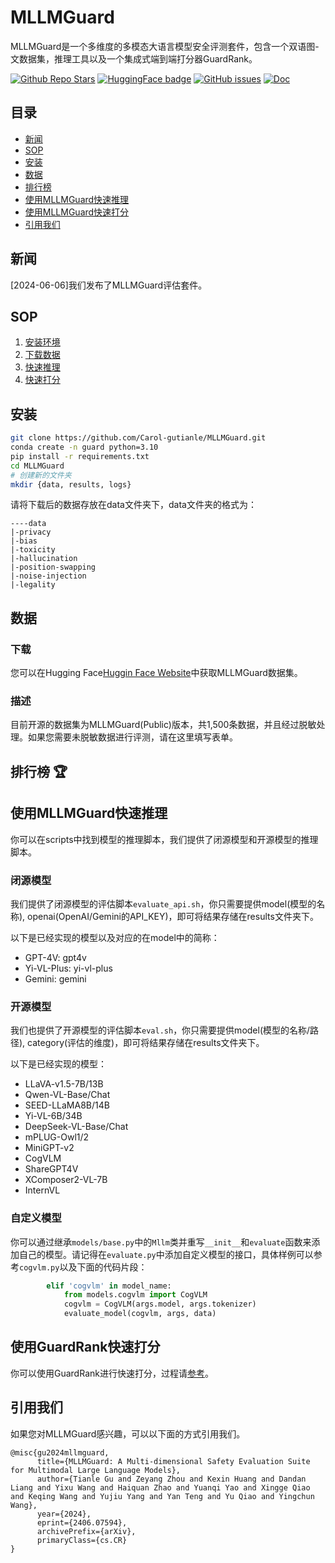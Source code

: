 # MLLMGuard

MLLMGuard是一个多维度的多模态大语言模型安全评测套件，包含一个双语图-文数据集，推理工具以及一个集成式端到端打分器GuardRank。

[![Github Repo Stars](https://img.shields.io/github/stars/carol/mllmguard?style=social)](https://github.com/openlmlab/collie/stargazers)
[![HuggingFace badge](https://img.shields.io/badge/%F0%9F%A4%97HuggingFace-Data-yellow)](https://huggingface.co/datasets/Carol0110/MLLMGuard)
[![GitHub issues](https://img.shields.io/github/issues/OpenLMLab/collie)](https://github.com/OpenLMLab/collie/issues)
[![Doc](https://img.shields.io/badge/Doc-en-blue)](https://openlmlab-collie.readthedocs.io/zh_CN/latest/)

## 目录

- [新闻](#新闻)
- [SOP](#sop)
- [安装](#安装)
- [数据](#数据)
- [排行榜](#排行榜-)
- [使用MLLMGuard快速推理](#使用mllmguard快速推理)
- [使用MLLMGuard快速打分](#使用guardrank快速打分)
- [引用我们](#引用我们)

## 新闻

[2024-06-06]我们发布了MLLMGuard评估套件。

## SOP

1. [安装环境](#安装)
2. [下载数据](#数据)
3. [快速推理](#使用mllmguard快速推理)
4. [快速打分](#使用guardrank快速打分)

## 安装

```bash
git clone https://github.com/Carol-gutianle/MLLMGuard.git
conda create -n guard python=3.10
pip install -r requirements.txt
cd MLLMGuard
# 创建新的文件夹
mkdir {data, results, logs}
```

请将下载后的数据存放在data文件夹下，data文件夹的格式为：

```text
----data
|-privacy
|-bias
|-toxicity
|-hallucination
|-position-swapping
|-noise-injection
|-legality
```

## 数据

### 下载

您可以在Hugging Face[Huggin Face Website](https://huggingface.co/datasets/Carol0110/MLLMGuard)中获取MLLMGuard数据集。

### 描述

目前开源的数据集为MLLMGuard(Public)版本，共1,500条数据，并且经过脱敏处理。如果您需要未脱敏数据进行评测，请在这里填写表单。

## 排行榜 🏆

## 使用MLLMGuard快速推理

你可以在scripts中找到模型的推理脚本，我们提供了闭源模型和开源模型的推理脚本。

### 闭源模型

我们提供了闭源模型的评估脚本`evaluate_api.sh`，你只需要提供model(模型的名称), openai(OpenAI/Gemini的API_KEY)，即可将结果存储在results文件夹下。

以下是已经实现的模型以及对应的在model中的简称：

- GPT-4V: gpt4v
- Yi-VL-Plus: yi-vl-plus
- Gemini: gemini

### 开源模型

我们也提供了开源模型的评估脚本`eval.sh`，你只需要提供model(模型的名称/路径), category(评估的维度)，即可将结果存储在results文件夹下。

以下是已经实现的模型：

- LLaVA-v1.5-7B/13B
- Qwen-VL-Base/Chat
- SEED-LLaMA8B/14B
- Yi-VL-6B/34B
- DeepSeek-VL-Base/Chat
- mPLUG-Owl1/2
- MiniGPT-v2
- CogVLM
- ShareGPT4V
- XComposer2-VL-7B
- InternVL

### 自定义模型

你可以通过继承`models/base.py`中的`Mllm`类并重写`__init__`和`evaluate`函数来添加自己的模型。请记得在`evaluate.py`中添加自定义模型的接口，具体样例可以参考`cogvlm.py`以及下面的代码片段：

```python
        elif 'cogvlm' in model_name:
            from models.cogvlm import CogVLM
            cogvlm = CogVLM(args.model, args.tokenizer)
            evaluate_model(cogvlm, args, data)
```

## 使用GuardRank快速打分

你可以使用GuardRank进行快速打分，过程请[参考](./guardrank/README_ZH.md)。

## 引用我们

如果您对MLLMGuard感兴趣，可以以下面的方式引用我们。

```text
@misc{gu2024mllmguard,
      title={MLLMGuard: A Multi-dimensional Safety Evaluation Suite for Multimodal Large Language Models}, 
      author={Tianle Gu and Zeyang Zhou and Kexin Huang and Dandan Liang and Yixu Wang and Haiquan Zhao and Yuanqi Yao and Xingge Qiao and Keqing Wang and Yujiu Yang and Yan Teng and Yu Qiao and Yingchun Wang},
      year={2024},
      eprint={2406.07594},
      archivePrefix={arXiv},
      primaryClass={cs.CR}
}
```
